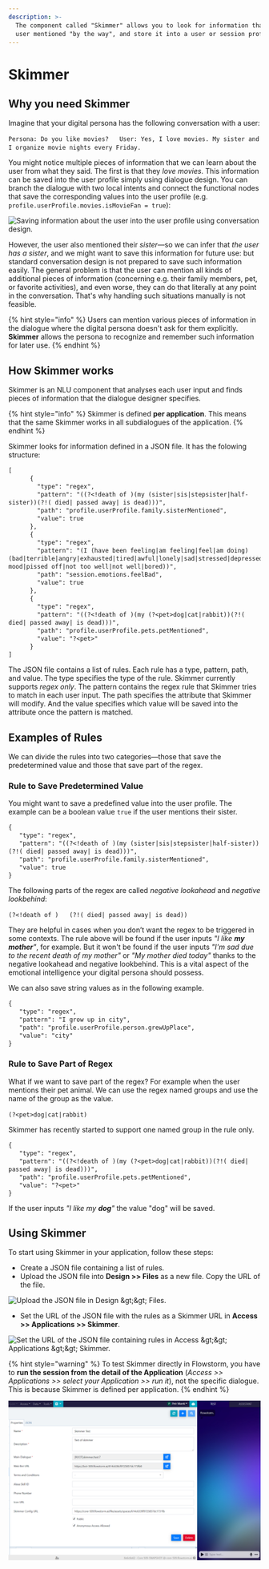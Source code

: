 ```yaml
---
description: >-
  The component called "Skimmer" allows you to look for information that the
  user mentioned "by the way", and store it into a user or session profile.
---
```


# Skimmer

## Why you need Skimmer

Imagine that your digital persona has the following conversation with a user:

`Persona: Do you like movies?  
User: Yes, I love movies. My sister and I organize movie nights every Friday.`

You might notice multiple pieces of information that we can learn about the user from what they said. The first is that they _love movies_. This information can be saved into the user profile simply using dialogue design. You can branch the dialogue with two local intents and connect the functional nodes that save the corresponding values into the user profile \(e.g. `profile.userProfile.movies.isMovieFan = true`\):

![Saving information about the user into the user profile using conversation design.](https://lh4.googleusercontent.com/uWKY-9vuQL7VrEo3GBa_s3qgmbOwtZXjciIrmdvPS7B6QgjVj-FfVU5ueUL5EZL7bMjTD_d8rrv0pzGktN1DUVa0hjITEEpEk9TI4Wz19_jXDtrXeELQMlJdFmCxV5n6EM7uNm_I=s0)

However, the user also mentioned their _sister_—so we can infer that _the user has a sister_, and we might want to save this information for future use: but standard conversation design is not prepared to save such information easily. The general problem is that the user can mention all kinds of additional pieces of information \(concerning e.g. their family members, pet, or favorite activities\), and even worse, they can do that literally at any point in the conversation. That's why handling such situations manually is not feasible.

{% hint style="info" %}
Users can mention various pieces of information in the dialogue where the digital persona doesn't ask for them explicitly. **Skimmer** allows the persona to recognize and remember such information for later use.
{% endhint %}

## How Skimmer works

Skimmer is an NLU component that analyses each user input and finds pieces of information that the dialogue designer specifies.

{% hint style="info" %}
Skimmer is defined **per application**. This means that the same Skimmer works in all subdialogues of the application.
{% endhint %}

Skimmer looks for information defined in a JSON file. It has the folowing structure:

```text
[
      {
        "type": "regex",
        "pattern": "((?<!death of )(my (sister|sis|stepsister|half-sister))(?!( died| passed away| is dead)))",
        "path": "profile.userProfile.family.sisterMentioned",
        "value": true
      },
      {
        "type": "regex",
        "pattern": "(I (have been feeling|am feeling|feel|am doing) (bad|terrible|angry|exhausted|tired|awful|lonely|sad|stressed|depressed|overwhelmed|bad mood|pissed off|not too well|not well|bored))",
        "path": "session.emotions.feelBad",
        "value": true
      },
      {
        "type": "regex",
        "pattern": "((?<!death of )(my (?<pet>dog|cat|rabbit))(?!( died| passed away| is dead)))",
        "path": "profile.userProfile.pets.petMentioned",
        "value": "?<pet>"
      }
]

```

The JSON file contains a list of rules. Each rule has a type, pattern, path, and value. The type specifies the type of the rule. Skimmer currently supports _regex only_. The pattern contains the regex rule that Skimmer tries to match in each user input. The path specifies the attribute that Skimmer will modify. And the value specifies which value will be saved into the attribute once the pattern is matched.

## **Examples of Rules**

We can divide the rules into two categories—those that save the predetermined value and those that save part of the regex.

### **Rule to Save Predetermined Value**

You might want to save a predefined value into the user profile. The example can be a boolean value `true` if the user mentions their sister.

```text
{
   "type": "regex",
   "pattern": "((?<!death of )(my (sister|sis|stepsister|half-sister))(?!( died| passed away| is dead)))",
   "path": "profile.userProfile.family.sisterMentioned",
   "value": true
}
```

The following parts of the regex are called _negative lookahead_ and _negative lookbehind_:

`(?<!death of )  
(?!( died| passed away| is dead))`

They are helpful in cases when you don’t want the regex to be triggered in some contexts. The rule above will be found if the user inputs _"I like **my mother**"_, for example. But it won't be found if the user inputs _"I'm sad due to the recent death of my mother"_ or _"My mother died today"_ thanks to the negative lookahead and negative lookbehind. This is a vital aspect of the emotional intelligence your digital persona should possess.

We can also save string values as in the following example.

```text
{
   "type": "regex",
   "pattern": "I grow up in city",
   "path": "profile.userProfile.person.grewUpPlace",
   "value": "city"
}
```

### **Rule to Save Part of Regex**

What if we want to save part of the regex? For example when the user mentions their pet animal. We can use the regex named groups and use the name of the group as the value.

`(?<pet>dog|cat|rabbit)`

Skimmer has recently started to support one named group in the rule only.

```text
{
   "type": "regex",
   "pattern": "((?<!death of )(my (?<pet>dog|cat|rabbit))(?!( died| passed away| is dead)))",
   "path": "profile.userProfile.pets.petMentioned",
   "value": "?<pet>"
}
```

If the user inputs _"I like my **dog**"_ the value "dog" will be saved.

## **Using Skimmer**

To start using Skimmer in your application, follow these steps:

* Create a JSON file containing a list of rules.
* Upload the JSON file into **Design &gt;&gt; Files** as a new file. Copy the URL of the file.

![Upload the JSON file in Design &amp;gt;&amp;gt; Files.](https://lh3.googleusercontent.com/tx4_Mn-t1AE5atBrwoGR3Mq1drsiW2ay8CG29xplNWrurd3ip38VFSP1aQQMEyZTR_1PH7zeTXqUgoYA9XoslHSFA6L_S8V_xNefA1iPDxpeSrdWQL7l9rfsFeNlxLpnUvx0e_Uw=s0)

* Set the URL of the JSON file with the rules as a Skimmer URL in **Access &gt;&gt; Applications &gt;&gt; Skimmer**.

![Set the URL of the JSON file containing rules in Access &amp;gt;&amp;gt; Applications &amp;gt;&amp;gt; Skimmer.](https://lh5.googleusercontent.com/qGRi-5eel2RRhHimq1IcVyKh1yOoUAbbIOnqFtxU85jdjryEkGdlnJ2gW3z4C64d_QAgX5GWnLmlKkz4gWZ2tKd8ctYSD0tO6wTY0B9Mummn8xAKHGIj-FztLlv-u2MjHZEd6WGO=s0)

{% hint style="warning" %}
To test Skimmer directly in Flowstorm, you have to **run the session from the detail of the Application** \(_Access &gt;&gt; Applications &gt;&gt; select your Application &gt;&gt; run it_\), not the specific dialogue. This is because Skimmer is defined per application.
{% endhint %}

![Test Skimmer in Access &amp;gt;&amp;gt; Applications.](../../.gitbook/assets/image%20%2880%29.png)

